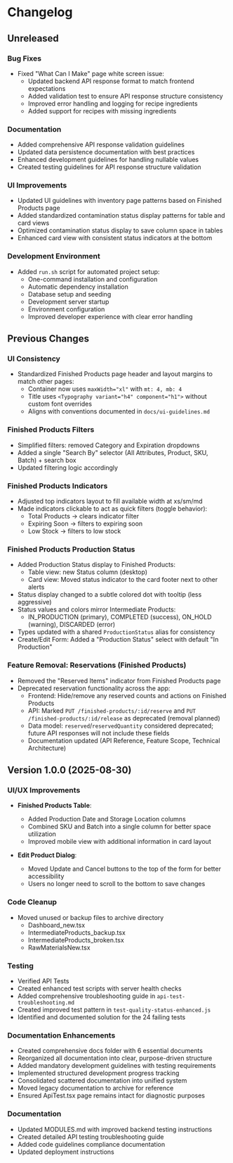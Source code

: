# Changelog

## Unreleased

### Bug Fixes

- Fixed "What Can I Make" page white screen issue:
  - Updated backend API response format to match frontend expectations
  - Added validation test to ensure API response structure consistency
  - Improved error handling and logging for recipe ingredients
  - Added support for recipes with missing ingredients

### Documentation

- Added comprehensive API response validation guidelines
- Updated data persistence documentation with best practices
- Enhanced development guidelines for handling nullable values
- Created testing guidelines for API response structure validation

### UI Improvements

- Updated UI guidelines with inventory page patterns based on Finished Products page
- Added standardized contamination status display patterns for table and card views
- Optimized contamination status display to save column space in tables
- Enhanced card view with consistent status indicators at the bottom

### Development Environment

- Added `run.sh` script for automated project setup:
  - One-command installation and configuration
  - Automatic dependency installation
  - Database setup and seeding
  - Development server startup
  - Environment configuration
  - Improved developer experience with clear error handling

## Previous Changes

### UI Consistency

- Standardized Finished Products page header and layout margins to match other pages:
  - Container now uses `maxWidth="xl"` with `mt: 4, mb: 4`
  - Title uses `<Typography variant="h4" component="h1">` without custom font overrides
  - Aligns with conventions documented in `docs/ui-guidelines.md`

### Finished Products Filters

- Simplified filters: removed Category and Expiration dropdowns
- Added a single "Search By" selector (All Attributes, Product, SKU, Batch) + search box
- Updated filtering logic accordingly

### Finished Products Indicators

- Adjusted top indicators layout to fill available width at xs/sm/md
- Made indicators clickable to act as quick filters (toggle behavior):
  - Total Products → clears indicator filter
  - Expiring Soon → filters to expiring soon
  - Low Stock → filters to low stock

### Finished Products Production Status

- Added Production Status display to Finished Products:
  - Table view: new Status column (desktop)
  - Card view: Moved status indicator to the card footer next to other alerts
- Status display changed to a subtle colored dot with tooltip (less aggressive)
- Status values and colors mirror Intermediate Products:
  - IN_PRODUCTION (primary), COMPLETED (success), ON_HOLD (warning), DISCARDED (error)
- Types updated with a shared `ProductionStatus` alias for consistency
- Create/Edit Form: Added a "Production Status" select with default "In Production"

### Feature Removal: Reservations (Finished Products)

- Removed the "Reserved Items" indicator from Finished Products page
- Deprecated reservation functionality across the app:
  - Frontend: Hide/remove any reserved counts and actions on Finished Products
  - API: Marked `PUT /finished-products/:id/reserve` and `PUT /finished-products/:id/release` as deprecated (removal planned)
  - Data model: `reserved`/`reservedQuantity` considered deprecated; future API responses will not include these fields
  - Documentation updated (API Reference, Feature Scope, Technical Architecture)

## Version 1.0.0 (2025-08-30)

### UI/UX Improvements

- **Finished Products Table**:
  - Added Production Date and Storage Location columns
  - Combined SKU and Batch into a single column for better space utilization
  - Improved mobile view with additional information in card layout

- **Edit Product Dialog**:
  - Moved Update and Cancel buttons to the top of the form for better accessibility
  - Users no longer need to scroll to the bottom to save changes

### Code Cleanup

- Moved unused or backup files to archive directory
  - Dashboard_new.tsx
  - IntermediateProducts_backup.tsx
  - IntermediateProducts_broken.tsx
  - RawMaterialsNew.tsx

### Testing

- Verified API Tests
- Created enhanced test scripts with server health checks
- Added comprehensive troubleshooting guide in `api-test-troubleshooting.md`
- Created improved test pattern in `test-quality-status-enhanced.js`
- Identified and documented solution for the 24 failing tests

### Documentation Enhancements

- Created comprehensive docs folder with 6 essential documents
- Reorganized all documentation into clear, purpose-driven structure
- Added mandatory development guidelines with testing requirements
- Implemented structured development progress tracking
- Consolidated scattered documentation into unified system
- Moved legacy documentation to archive for reference
- Ensured ApiTest.tsx page remains intact for diagnostic purposes

### Documentation

- Updated MODULES.md with improved backend testing instructions
- Created detailed API testing troubleshooting guide
- Added code guidelines compliance documentation
- Updated deployment instructions
